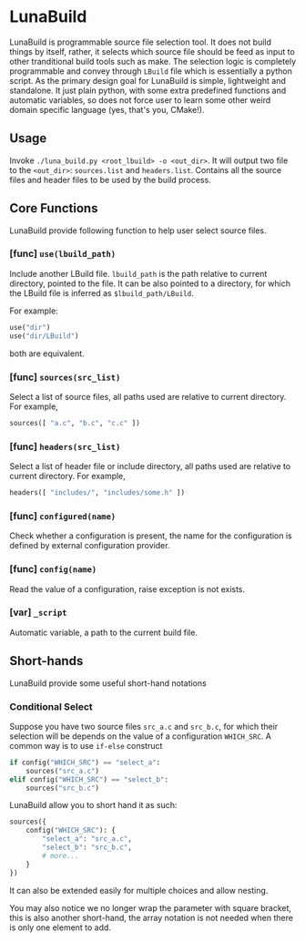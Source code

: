 # LunaBuild

LunaBuild is programmable source file selection tool. It does not build things
by itself, rather, it selects which source file should be feed as input to
other tranditional build tools such as make. The selection logic is completely
programmable and convey through `LBuild` file which is essentially a python
script. As the primary design goal for LunaBuild is simple, lightweight and
standalone. It just plain python, with some extra predefined functions and
automatic variables, so does not force user to learn some other weird domain
specific language (yes, that's you, CMake!).

## Usage

Invoke `./luna_build.py <root_lbuild> -o <out_dir>`. It will output two file
to the `<out_dir>`: `sources.list` and `headers.list`. Contains all the source
files and header files to be used by the build process.

## Core Functions

LunaBuild provide following function to help user select source files.

### [func] `use(lbuild_path)`

Include another LBuild file. `lbuild_path` is the path relative to current
directory, pointed to the file. It can be also pointed to a directory, for
which the LBuild file is inferred as `$lbuild_path/LBuild`.

For example:

```py
use("dir")
use("dir/LBuild")
```

both are equivalent.

### [func] `sources(src_list)`

Select a list of source files, all paths used are relative to current
directory. For example,

```py
sources([ "a.c", "b.c", "c.c" ])
```

### [func] `headers(src_list)`

Select a list of header file or include directory, all paths used are
relative to current directory. For example,

```py
headers([ "includes/", "includes/some.h" ])
```

### [func] `configured(name)`

Check whether a configuration is present, the name for the configuration
is defined by external configuration provider.

### [func] `config(name)`

Read the value of a configuration, raise exception is not exists.

### [var] `_script`

Automatic variable, a path to the current build file.

## Short-hands

LunaBuild provide some useful short-hand notations

### Conditional Select

Suppose you have two source files `src_a.c` and `src_b.c`, for which
their selection will be depends on the value of a configuration
`WHICH_SRC`. A common way is to use `if-else` construct

```py
if config("WHICH_SRC") == "select_a":
    sources("src_a.c")
elif config("WHICH_SRC") == "select_b":
    sources("src_b.c")
```

LunaBuild allow you to short hand it as such:

```py
sources({
    config("WHICH_SRC"): {
        "select_a": "src_a.c",
        "select_b": "src_b.c",
        # more...
    }
})
```

It can also be extended easily for multiple choices and allow nesting.

You may also notice we no longer wrap the parameter with square bracket,
this is also another short-hand, the array notation is not needed when
there is only one element to add.
